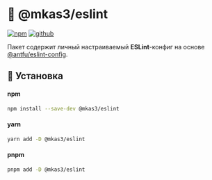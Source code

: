 # 🍄 @mkas3/eslint

[![npm](https://mkas3.ru/api/files/images/npm-badge-mediu/npm_dagw6sB3fq.svg)](https://www.npmjs.com/package/@mkas3/eslint) [![github](https://mkas3.ru/api/files/images/github-badge-md/github_svAfrOc9Ho.svg)](https://github.com/mkas3/eslint)

Пакет содержит личный настраиваемый **ESLint**-конфиг на основе [@antfu/eslint-config](https://www.npmjs.com/package/@antfu/eslint-config).

## 🚀 Установка

#### npm
```bash
npm install --save-dev @mkas3/eslint
```

#### yarn
```bash
yarn add -D @mkas3/eslint
```

#### pnpm
```bash
pnpm add -D @mkas3/eslint
```
